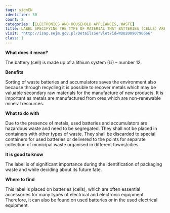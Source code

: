 ```yaml
---
tags: signEN
identifier: 30
count: 2
categories: [ELECTRONICS AND HOUSEHOLD APPLIANCES, WASTE]
title: LABEL SPECIFYING THE TYPE OF MATERIAL THAT BATTERIES (CELLS) ARE MADE FROM
visit: "http://isap.sejm.gov.pl/DetailsServlet?id=WDU20090790666"
class: 1
---
```

**What does it mean?**

The battery (cell) is made up of a lithium system (Li) – number 12.

**Benefits**

Sorting of waste batteries and accumulators saves the environment also because through recycling it is possible to recover metals which may be valuable secondary raw materials for the manufacture of new products. It is important as metals are manufactured from ores which are non-renewable mineral resources.

**What to do with**

Due to the presence of metals, used batteries and accumulators are hazardous waste and need to be segregated. They shall not be placed in containers with other types of waste. They shall be discarded to special containers for used batteries or delivered to the points for separate collection of municipal waste organised in different towns/cities.

**It is good to know**

The label is of significant importance during the identification of packaging waste and while deciding about its future fate.

**Where to find**

This label is placed on batteries (cells), which are often essential accessories for many types of electrical and electronic equipment. Therefore, it can also be found on used batteries or in the used electrical equipment.